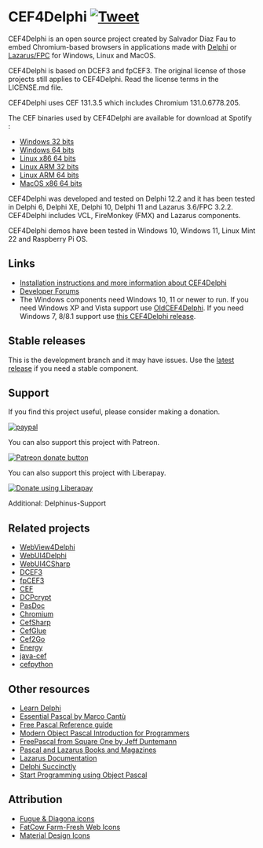 # CEF4Delphi [![Tweet](https://img.shields.io/twitter/url/http/shields.io.svg?style=social)](https://twitter.com/intent/tweet?text=Use%20CEF4Delphi%20to%20embed%20Chromium-based%20browsers%20in%20your%20application&url=https://github.com/salvadordf/CEF4Delphi&via=briskbard&hashtags=cef4delphi,delphi,lazarus,fpc)
CEF4Delphi is an open source project created by Salvador Díaz Fau to embed Chromium-based browsers in applications made with [Delphi](https://www.embarcadero.com/products/delphi/starter) or [Lazarus/FPC](https://www.lazarus-ide.org/) for Windows, Linux and MacOS.

CEF4Delphi is based on DCEF3 and fpCEF3. The original license of those projects still applies to CEF4Delphi. Read the license terms in the LICENSE.md file.

CEF4Delphi uses CEF 131.3.5 which includes Chromium 131.0.6778.205. 

The CEF binaries used by CEF4Delphi are available for download at Spotify :
* [Windows   32 bits](https://cef-builds.spotifycdn.com/cef_binary_131.3.5%2Bg573cec5%2Bchromium-131.0.6778.205_windows32.tar.bz2)
* [Windows   64 bits](https://cef-builds.spotifycdn.com/cef_binary_131.3.5%2Bg573cec5%2Bchromium-131.0.6778.205_windows64.tar.bz2)
* [Linux x86 64 bits](https://cef-builds.spotifycdn.com/cef_binary_131.3.5%2Bg573cec5%2Bchromium-131.0.6778.205_linux64.tar.bz2)
* [Linux ARM 32 bits](https://cef-builds.spotifycdn.com/cef_binary_131.3.5%2Bg573cec5%2Bchromium-131.0.6778.205_linuxarm.tar.bz2)
* [Linux ARM 64 bits](https://cef-builds.spotifycdn.com/cef_binary_131.3.5%2Bg573cec5%2Bchromium-131.0.6778.205_linuxarm64.tar.bz2)
* [MacOS x86 64 bits](https://cef-builds.spotifycdn.com/cef_binary_131.3.5%2Bg573cec5%2Bchromium-131.0.6778.205_macosx64.tar.bz2)

CEF4Delphi was developed and tested on Delphi 12.2 and it has been tested in Delphi 6, Delphi XE, Delphi 10, Delphi 11 and Lazarus 3.6/FPC 3.2.2. CEF4Delphi includes VCL, FireMonkey (FMX) and Lazarus components.

CEF4Delphi demos have been tested in Windows 10, Windows 11, Linux Mint 22 and Raspberry Pi OS.

## Links
* [Installation instructions and more information about CEF4Delphi](https://www.briskbard.com/index.php?lang=en&pageid=cef)
* [Developer Forums](https://www.briskbard.com/forum)
* The Windows components need Windows 10, 11 or newer to run. If you need Windows XP and Vista support use [OldCEF4Delphi](https://github.com/salvadordf/OldCEF4Delphi). If you need Windows 7, 8/8.1 support use [this CEF4Delphi release](https://github.com/salvadordf/CEF4Delphi/releases/tag/109.0.5414.120).

## Stable releases 
This is the development branch and it may have issues. Use the [latest release](https://github.com/salvadordf/CEF4Delphi/releases/latest) if you need a stable component.

## Support
If you find this project useful, please consider making a donation.

[![paypal](https://www.paypalobjects.com/en_US/i/btn/btn_donateCC_LG.gif)](https://www.paypal.com/cgi-bin/webscr?cmd=_s-xclick&hosted_button_id=FTSD2CCGXTD86)

You can also support this project with Patreon.

<a href="https://patreon.com/salvadordf"><img src="https://c5.patreon.com/external/logo/become_a_patron_button.png" alt="Patreon donate button" /></a>

You can also support this project with Liberapay.

<a href="https://liberapay.com/salvadordf/donate"><img alt="Donate using Liberapay" src="https://liberapay.com/assets/widgets/donate.svg"></a>

Additional:
Delphinus-Support

## Related projects
* [WebView4Delphi](https://github.com/salvadordf/WebView4Delphi)
* [WebUI4Delphi](https://github.com/salvadordf/WebUI4Delphi)
* [WebUI4CSharp](https://github.com/salvadordf/WebUI4CSharp)
* [DCEF3](https://github.com/hgourvest/dcef3) 
* [fpCEF3](https://github.com/dliw/fpCEF3)
* [CEF](https://bitbucket.org/chromiumembedded/cef/)
* [DCPcrypt](https://sourceforge.net/projects/lazarus-ccr/files/DCPcrypt/)
* [PasDoc](https://pasdoc.github.io/)
* [Chromium](https://chromium.googlesource.com/chromium/src/)
* [CefSharp](https://github.com/cefsharp/CefSharp)
* [CefGlue](https://gitlab.com/xiliumhq/chromiumembedded/cefglue)
* [Cef2Go](https://github.com/cztomczak/cef2go)
* [Energy](https://github.com/energye/energy)
* [java-cef](https://bitbucket.org/chromiumembedded/java-cef)
* [cefpython](https://github.com/cztomczak/cefpython)

## Other resources
* [Learn Delphi](https://learndelphi.org/)
* [Essential Pascal by Marco Cantù](https://www.marcocantu.com/epascal/)
* [Free Pascal Reference guide](https://www.freepascal.org/docs-html/ref/ref.html)
* [Modern Object Pascal Introduction for Programmers](https://castle-engine.io/modern_pascal)
* [FreePascal from Square One by Jeff Duntemann](http://www.copperwood.com/pub/FreePascalFromSquareOne.pdf)
* [Pascal and Lazarus Books and Magazines](https://wiki.freepascal.org/Pascal_and_Lazarus_Books_and_Magazines)
* [Lazarus Documentation](https://wiki.freepascal.org/Lazarus_Documentation)
* [Delphi Succinctly](https://www.syncfusion.com/succinctly-free-ebooks/delphi)
* [Start Programming using Object Pascal](https://code.sd/startprog/StartProgUsingPascal.pdf)

## Attribution
* [Fugue & Diagona icons](http://yusukekamiyamane.com/)
* [FatCow Farm-Fresh Web Icons](https://github.com/gammasoft/fatcow)
* [Material Design Icons](https://github.com/google/material-design-icons) 
